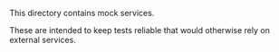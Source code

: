 This directory contains mock services.

These are intended to keep tests reliable that would otherwise rely on external services.

